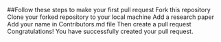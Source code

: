 ##Follow these steps to make your first pull request
Fork this repository
Clone your forked repository to your local machine
Add a research paper
Add your name in Contributors.md file
Then create a pull request
Congratulations! You have successfully created your pull request.
